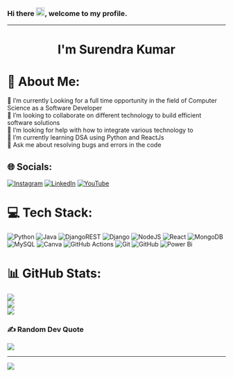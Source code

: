 ### Hi there <img width="20" height="20" src="https://raw.githubusercontent.com/iampavangandhi/iampavangandhi/master/gifs/Hi.gif">, welcome to my profile.

---
<h1 align="center">I'm Surendra Kumar</h1>

# 💫 About Me:
🔭 I’m currently Looking  for a full time opportunity in the field of Computer Science as a Software Developer<br>👯 I’m looking to collaborate on different technology to build efficient software solutions <br>🤝 I’m looking for help with how to integrate various technology to <br>🌱 I’m currently learning DSA using Python and ReactJs<br>💬 Ask me about resolving bugs and errors in the code<br>


## 🌐 Socials:
[![Instagram](https://img.shields.io/badge/Instagram-%23E4405F.svg?logo=Instagram&logoColor=white)](https://instagram.com/click_fix_code_with_sk) [![LinkedIn](https://img.shields.io/badge/LinkedIn-%230077B5.svg?logo=linkedin&logoColor=white)](https://www.linkedin.com/in/surendra-kumar-m-754878237/) [![YouTube](https://img.shields.io/badge/YouTube-%23FF0000.svg?logo=YouTube&logoColor=white)](https://youtube.com/@clickfixcodewithsk?si=M7QGVKAAd5YqzzoB)
# 💻 Tech Stack:
![Python](https://img.shields.io/badge/python-3670A0?style=for-the-badge&logo=python&logoColor=ffdd54) ![Java](https://img.shields.io/badge/java-%23ED8B00.svg?style=for-the-badge&logo=openjdk&logoColor=white) ![DjangoREST](https://img.shields.io/badge/DJANGO-REST-ff1709?style=for-the-badge&logo=django&logoColor=white&color=ff1709&labelColor=gray) ![Django](https://img.shields.io/badge/django-%23092E20.svg?style=for-the-badge&logo=django&logoColor=white) ![NodeJS](https://img.shields.io/badge/node.js-6DA55F?style=for-the-badge&logo=node.js&logoColor=white) ![React](https://img.shields.io/badge/react-%2320232a.svg?style=for-the-badge&logo=react&logoColor=%2361DAFB) ![MongoDB](https://img.shields.io/badge/MongoDB-%234ea94b.svg?style=for-the-badge&logo=mongodb&logoColor=white) ![MySQL](https://img.shields.io/badge/mysql-4479A1.svg?style=for-the-badge&logo=mysql&logoColor=white) ![Canva](https://img.shields.io/badge/Canva-%2300C4CC.svg?style=for-the-badge&logo=Canva&logoColor=white) ![GitHub Actions](https://img.shields.io/badge/github%20actions-%232671E5.svg?style=for-the-badge&logo=githubactions&logoColor=white) ![Git](https://img.shields.io/badge/git-%23F05033.svg?style=for-the-badge&logo=git&logoColor=white) ![GitHub](https://img.shields.io/badge/github-%23121011.svg?style=for-the-badge&logo=github&logoColor=white) ![Power Bi](https://img.shields.io/badge/power_bi-F2C811?style=for-the-badge&logo=powerbi&logoColor=black)
# 📊 GitHub Stats:
![](https://github-readme-stats.vercel.app/api?username=Surendra-Kumar-M&theme=dark&hide_border=false&include_all_commits=true&count_private=false)<br/>
![](https://github-readme-streak-stats.herokuapp.com/?user=Surendra-Kumar-M&theme=dark&hide_border=false)<br/>
![](https://github-readme-stats.vercel.app/api/top-langs/?username=Surendra-Kumar-M&theme=dark&hide_border=false&include_all_commits=true&count_private=false&layout=compact)

### ✍️ Random Dev Quote
![](https://quotes-github-readme.vercel.app/api?type=horizontal&theme=radical)

---
[![](https://visitcount.itsvg.in/api?id=Surendra-Kumar-M&icon=0&color=0)](https://visitcount.itsvg.in)

<!-- Proudly created with GPRM ( https://gprm.itsvg.in ) -->
